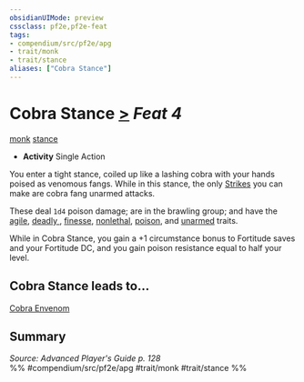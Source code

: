 ```yaml
---
obsidianUIMode: preview
cssclass: pf2e,pf2e-feat
tags:
- compendium/src/pf2e/apg
- trait/monk
- trait/stance
aliases: ["Cobra Stance"]
---
```

# Cobra Stance  [>](../../Rules/core-rulebook/chapter-9-playing-the-game.md#Actions "Single Action") *Feat 4*  
[monk](../../Rules/traits/monk.md)  [stance](../../Rules/traits/stance.md)  

- **Activity** Single Action

You enter a tight stance, coiled up like a lashing cobra with your hands poised as venomous fangs. While in this stance, the only [Strikes](../../Rules/actions/strike.md) you can make are cobra fang unarmed attacks.

These deal `1d4` poison damage; are in the brawling group; and have the [agile](../../Rules/traits/agile.md), [deadly <d10>](../../Rules/traits/deadly.md), [finesse](../../Rules/traits/finesse.md), [nonlethal](../../Rules/traits/nonlethal.md), [poison](../../Rules/traits/poison.md), and [unarmed](../../Rules/traits/unarmed.md) traits.

While in Cobra Stance, you gain a +1 circumstance bonus to Fortitude saves and your Fortitude DC, and you gain poison resistance equal to half your level.

## Cobra Stance leads to...

[Cobra Envenom](cobra-envenom-apg.md)

## Summary

*Source: Advanced Player's Guide p. 128*  
%% #compendium/src/pf2e/apg #trait/monk #trait/stance %%